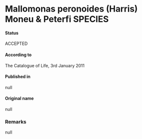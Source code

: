 Mallomonas peronoides (Harris) Moneu & Peterfi SPECIES
=======

#### Status
ACCEPTED

#### According to
The Catalogue of Life, 3rd January 2011

#### Published in
null

#### Original name
null

### Remarks
null
